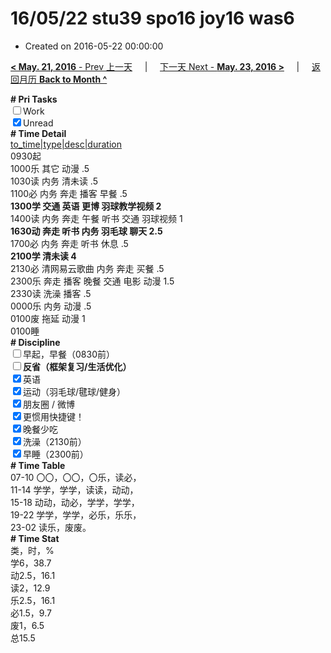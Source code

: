 # 16/05/22 stu39 spo16 joy16 was6

- Created on 2016-05-22 00:00:00

[**< May. 21, 2016** - Prev 上一天](_archived/lifelogs/2016/05/d21.md) &nbsp; &nbsp; | &nbsp; &nbsp; [下一天 Next - **May. 23, 2016 >**](_archived/lifelogs/2016/05/d23.md) &nbsp; &nbsp; |  &nbsp; &nbsp; [返回月历 **Back to Month ^**](_archived/lifelogs/2016/05/index.md)
<br/><div><b># Pri Tasks</b></div><div><input type="checkbox"/>Work</div><div><input checked="true" type="checkbox"/>Unread</div><div><b># Time Detail</b></div><div><u>to_time|type|desc|duration</u></div><div>0930起</div><div>1000乐 其它 动漫 .5</div><div>1030读 内务 清未读 .5</div><div>1100必 内务 奔走 播客 早餐 .5</div><div><b>1300学 交通 英语 更博 羽球教学视频 2</b></div><div>1400读 内务 奔走 午餐 听书 交通 羽球视频 1</div><div><b>1630动 奔走 听书 内务 羽毛球 聊天 2.5</b></div><div>1700必 内务 奔走 听书 休息 .5</div><div><b>2100学 清未读 4</b></div><div>2130必 清网易云歌曲 内务 奔走 买餐 .5</div><div>2300乐 奔走 播客 晚餐 交通 电影 动漫 1.5</div><div>2330读 洗澡 播客 .5</div><div>0000乐 内务 动漫 .5</div><div>0100废 拖延 动漫 1</div><div>0100睡</div><div><b># Discipline</b></div><div><input type="checkbox"/>早起，早餐（0830前）</div><div><b><input type="checkbox"/></b><b>反省（框架复习/生活优化）</b></div><div><input checked="true" type="checkbox"/>英语</div><div><input checked="true" type="checkbox"/>运动（羽毛球/毽球/健身）</div><div><input checked="true" type="checkbox"/>朋友圈 / 微博</div><div><input checked="true" type="checkbox"/>更惯用快捷键！</div><div><input checked="true" type="checkbox"/>晚餐少吃</div><div><input checked="true" type="checkbox"/>洗澡（2130前）</div><div><input checked="true" type="checkbox"/>早睡（2300前）</div><div><b># Time Table</b></div><div>07-10 〇〇，〇〇，〇乐，读必，</div><div>11-14 学学，学学，读读，动动，</div><div>15-18 动动，动必，学学，学学，</div><div>19-22 学学，学学，必乐，乐乐，</div><div>23-02 读乐，废废。</div><div><b># Time Stat</b></div><div>类，时，%</div><div>学6，38.7</div><div>动2.5，16.1</div><div>读2，12.9</div><div>乐2.5，16.1</div><div>必1.5，9.7</div><div>废1，6.5</div><div>总15.5</div>
